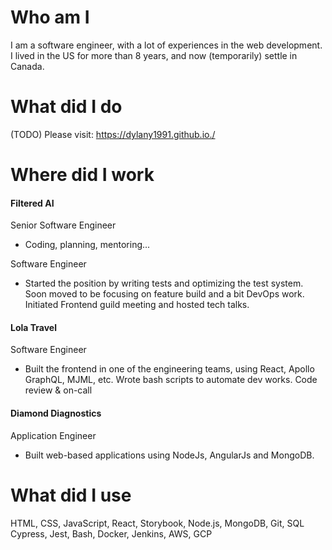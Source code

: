 # Who am I
I am a software engineer, with a lot of experiences in the web development. I lived in the US for more than 8 years, and now (temporarily) settle in Canada.

# What did I do

(TODO) Please visit: https://dylany1991.github.io./

# Where did I work

#### Filtered AI
Senior Software Engineer
- Coding, planning, mentoring...

Software Engineer
- Started the position by writing tests and optimizing the test system. Soon moved to be focusing on feature build and a bit DevOps work. Initiated Frontend guild meeting and hosted tech talks.

#### Lola Travel
Software Engineer
- Built the frontend in one of the engineering teams, using React, Apollo GraphQL, MJML, etc. Wrote bash scripts to automate dev works. Code review & on-call

#### Diamond Diagnostics
Application Engineer
- Built web-based applications using NodeJs, AngularJs and MongoDB. 

# What did I use
HTML, CSS, JavaScript, React, Storybook, Node.js, MongoDB, Git, SQL Cypress, Jest, Bash, Docker, Jenkins, AWS, GCP

